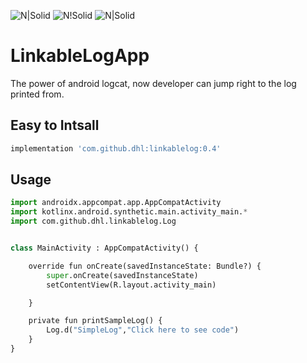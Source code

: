 ![N|Solid](https://img.shields.io/badge/language-kotlin-orange)
![N!Solid](https://img.shields.io/badge/release-0.4-blue)
![N|Solid](https://img.shields.io/twitter/follow/hiteshpatel1142?label=Twitter)

# LinkableLogApp
The power of android logcat, now developer can jump right to the log printed from.

## Easy to Intsall 

```bash
implementation 'com.github.dhl:linkablelog:0.4'
```

## Usage
```python
import androidx.appcompat.app.AppCompatActivity
import kotlinx.android.synthetic.main.activity_main.*
import com.github.dhl.linkablelog.Log


class MainActivity : AppCompatActivity() {

    override fun onCreate(savedInstanceState: Bundle?) {
        super.onCreate(savedInstanceState)
        setContentView(R.layout.activity_main)

    }

    private fun printSampleLog() {
        Log.d("SimpleLog","Click here to see code")
    }
}
